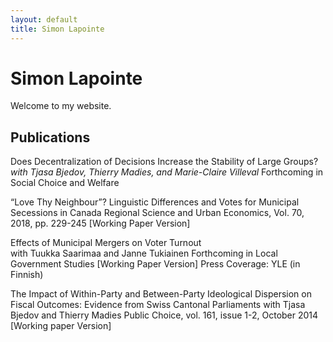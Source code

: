 ```yaml
---
layout: default
title: Simon Lapointe
---
```


# Simon Lapointe

Welcome to my website.

## Publications

Does Decentralization of Decisions Increase the Stability of Large Groups? 
*with Tjasa Bjedov, Thierry Madies, and Marie-Claire Villeval*
Forthcoming in Social Choice and Welfare

“Love Thy Neighbour”? Linguistic Differences and Votes for Municipal Secessions in Canada
Regional Science and Urban Economics, Vol. 70, 2018, pp. 229-245
[Working Paper Version]

Effects of Municipal Mergers on Voter Turnout  
with Tuukka Saarimaa and Janne Tukiainen
Forthcoming in Local Government Studies
[Working Paper Version]
Press Coverage: YLE (in Finnish)

The Impact of Within-Party and Between-Party Ideological Dispersion on Fiscal Outcomes: Evidence from Swiss Cantonal Parliaments 
with Tjasa Bjedov and Thierry Madies
Public Choice, vol. 161, issue 1-2, October 2014
[Working paper Version]
